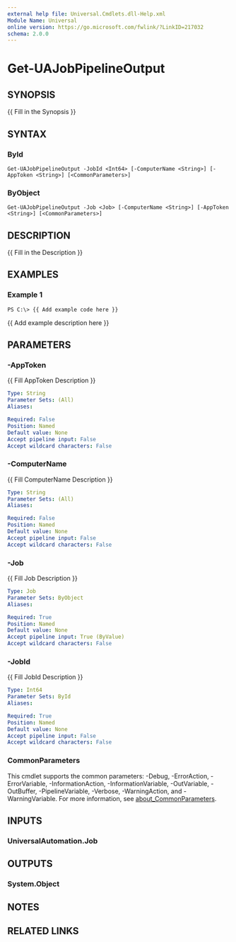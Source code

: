```yaml
---
external help file: Universal.Cmdlets.dll-Help.xml
Module Name: Universal
online version: https://go.microsoft.com/fwlink/?LinkID=217032
schema: 2.0.0
---
```


# Get-UAJobPipelineOutput

## SYNOPSIS
{{ Fill in the Synopsis }}

## SYNTAX

### ById
```
Get-UAJobPipelineOutput -JobId <Int64> [-ComputerName <String>] [-AppToken <String>] [<CommonParameters>]
```

### ByObject
```
Get-UAJobPipelineOutput -Job <Job> [-ComputerName <String>] [-AppToken <String>] [<CommonParameters>]
```

## DESCRIPTION
{{ Fill in the Description }}

## EXAMPLES

### Example 1
```
PS C:\> {{ Add example code here }}
```

{{ Add example description here }}

## PARAMETERS

### -AppToken
{{ Fill AppToken Description }}

```yaml
Type: String
Parameter Sets: (All)
Aliases:

Required: False
Position: Named
Default value: None
Accept pipeline input: False
Accept wildcard characters: False
```

### -ComputerName
{{ Fill ComputerName Description }}

```yaml
Type: String
Parameter Sets: (All)
Aliases:

Required: False
Position: Named
Default value: None
Accept pipeline input: False
Accept wildcard characters: False
```

### -Job
{{ Fill Job Description }}

```yaml
Type: Job
Parameter Sets: ByObject
Aliases:

Required: True
Position: Named
Default value: None
Accept pipeline input: True (ByValue)
Accept wildcard characters: False
```

### -JobId
{{ Fill JobId Description }}

```yaml
Type: Int64
Parameter Sets: ById
Aliases:

Required: True
Position: Named
Default value: None
Accept pipeline input: False
Accept wildcard characters: False
```

### CommonParameters
This cmdlet supports the common parameters: -Debug, -ErrorAction, -ErrorVariable, -InformationAction, -InformationVariable, -OutVariable, -OutBuffer, -PipelineVariable, -Verbose, -WarningAction, and -WarningVariable. For more information, see [about_CommonParameters](http://go.microsoft.com/fwlink/?LinkID=113216).

## INPUTS

### UniversalAutomation.Job
## OUTPUTS

### System.Object
## NOTES

## RELATED LINKS

